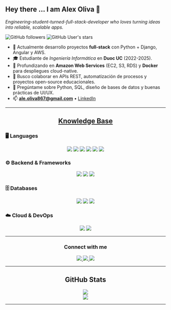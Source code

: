 ## Hey there ... I am **Alex Oliva** 👋  
*Engineering-student-turned-full-stack-developer who loves turning ideas into reliable, scalable apps.*

![GitHub followers](https://img.shields.io/github/followers/alex-oliva?style=social)
![GitHub User's stars](https://img.shields.io/github/stars/alex-oliva?style=social)

- 🔭 Actualmente desarrollo proyectos **full-stack** con Python + Django, Angular y AWS.  
- 🎓 Estudiante de *Ingeniería Informática* en **Duoc UC** (2022-2025).  
- 🌱 Profundizando en **Amazon Web Services** (EC2, S3, RDS) y **Docker** para despliegues cloud-native.  
- 👯 Busco colaborar en APIs REST, automatización de procesos y proyectos open-source educacionales.  
- 💬 Pregúntame sobre Python, SQL, diseño de bases de datos y buenas prácticas de UI/UX.  
- 📫 **ale.oliva867@gmail.com** • [LinkedIn](https://www.linkedin.com/in/alex-oliva-a830a02a1)   

---

<h2 align="center"><u><b>Knowledge Base</b></u></h2>

### 🖥️ Languages
<p align="center">
  <img src="https://img.shields.io/badge/Python-3776AB?style=for-the-badge&logo=python&logoColor=white"/>
  <img src="https://img.shields.io/badge/Java-ED8B00?style=for-the-badge&logo=openjdk&logoColor=white"/>
  <img src="https://img.shields.io/badge/TypeScript-3178C6?style=for-the-badge&logo=typescript&logoColor=white"/>
  <img src="https://img.shields.io/badge/JavaScript-F7DF1E?style=for-the-badge&logo=javascript&logoColor=black"/>
  <img src="https://img.shields.io/badge/HTML5-E34F26?style=for-the-badge&logo=html5&logoColor=white"/>
  <img src="https://img.shields.io/badge/CSS3-1572B6?style=for-the-badge&logo=css3&logoColor=white"/>
</p>

### ⚙️ Backend & Frameworks
<p align="center">
  <img src="https://img.shields.io/badge/Django-092E20?style=for-the-badge&logo=django&logoColor=white"/>
  <img src="https://img.shields.io/badge/Node.js-339933?style=for-the-badge&logo=node.js&logoColor=white"/>
  <img src="https://img.shields.io/badge/Angular-DD0031?style=for-the-badge&logo=angular&logoColor=white"/>
</p>

### 🗄️ Databases
<p align="center">
  <img src="https://img.shields.io/badge/PostgreSQL-4169E1?style=for-the-badge&logo=postgresql&logoColor=white"/>
  <img src="https://img.shields.io/badge/MySQL-005C84?style=for-the-badge&logo=mysql&logoColor=white"/>
  <img src="https://img.shields.io/badge/SQLite-003B57?style=for-the-badge&logo=sqlite&logoColor=white"/>
</p>

### ☁️ Cloud & DevOps
<p align="center">
  <img src="https://img.shields.io/badge/AWS-232F3E?style=for-the-badge&logo=amazon-aws&logoColor=white"/>
  <img src="https://img.shields.io/badge/Git-F05032?style=for-the-badge&logo=git&logoColor=white"/>
</p>

---

<h3 align="center">Connect with me</h3>

<p align="center">
  <a href="mailto:ale.oliva867@gmail.com">
    <img src="https://img.shields.io/badge/Gmail-EA4335?style=for-the-badge&logo=gmail&logoColor=white"/>
  </a>
  <a href="https://www.linkedin.com/in/alex-oliva-a830a02a1">
    <img src="https://img.shields.io/badge/LinkedIn-0A66C2?style=for-the-badge&logo=linkedin&logoColor=white"/>
  </a>
  <a href="https://twitter.com/tu_usuario">
    <img src="https://img.shields.io/badge/Twitter-1DA1F2?style=for-the-badge&logo=twitter&logoColor=white"/>
  </a>
</p>

---

<div align="center">
  <h2>GitHub Stats</h2>
  <img src="https://github-readme-stats.vercel.app/api?username=alex-oliva&show_icons=true&theme=gruvbox&hide_border=true"/>
  <br/>
  <img src="https://github-readme-streak-stats.herokuapp.com/?user=alex-oliva&theme=gruvbox"/>
</div>

---
